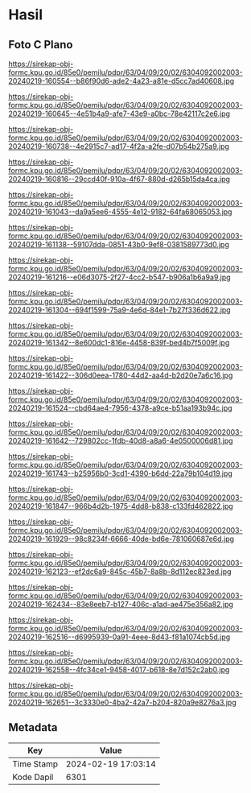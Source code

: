 # Hasil

## Foto C Plano

https://sirekap-obj-formc.kpu.go.id/85e0/pemilu/pdpr/63/04/09/20/02/6304092002003-20240219-160554--b86f90d6-ade2-4a23-a81e-d5cc7ad40608.jpg

https://sirekap-obj-formc.kpu.go.id/85e0/pemilu/pdpr/63/04/09/20/02/6304092002003-20240219-160645--4e51b4a9-afe7-43e9-a0bc-78e42117c2e6.jpg

https://sirekap-obj-formc.kpu.go.id/85e0/pemilu/pdpr/63/04/09/20/02/6304092002003-20240219-160738--4e2915c7-ad17-4f2a-a2fe-d07b54b275a9.jpg

https://sirekap-obj-formc.kpu.go.id/85e0/pemilu/pdpr/63/04/09/20/02/6304092002003-20240219-160816--29ccd40f-910a-4f67-880d-d265b15da4ca.jpg

https://sirekap-obj-formc.kpu.go.id/85e0/pemilu/pdpr/63/04/09/20/02/6304092002003-20240219-161043--da9a5ee6-4555-4e12-9182-64fa68065053.jpg

https://sirekap-obj-formc.kpu.go.id/85e0/pemilu/pdpr/63/04/09/20/02/6304092002003-20240219-161138--59107dda-0851-43b0-9ef8-0381589773d0.jpg

https://sirekap-obj-formc.kpu.go.id/85e0/pemilu/pdpr/63/04/09/20/02/6304092002003-20240219-161216--e06d3075-2f27-4cc2-b547-b906a1b6a9a9.jpg

https://sirekap-obj-formc.kpu.go.id/85e0/pemilu/pdpr/63/04/09/20/02/6304092002003-20240219-161304--694f1599-75a9-4e6d-84e1-7b27f336d622.jpg

https://sirekap-obj-formc.kpu.go.id/85e0/pemilu/pdpr/63/04/09/20/02/6304092002003-20240219-161342--8e600dc1-816e-4458-839f-bed4b7f5009f.jpg

https://sirekap-obj-formc.kpu.go.id/85e0/pemilu/pdpr/63/04/09/20/02/6304092002003-20240219-161422--306d0eea-1780-44d2-aa4d-b2d20e7a6c16.jpg

https://sirekap-obj-formc.kpu.go.id/85e0/pemilu/pdpr/63/04/09/20/02/6304092002003-20240219-161524--cbd64ae4-7956-4378-a9ce-b51aa193b94c.jpg

https://sirekap-obj-formc.kpu.go.id/85e0/pemilu/pdpr/63/04/09/20/02/6304092002003-20240219-161642--729802cc-1fdb-40d8-a8a6-4e0500006d81.jpg

https://sirekap-obj-formc.kpu.go.id/85e0/pemilu/pdpr/63/04/09/20/02/6304092002003-20240219-161743--b25956b0-3cd1-4390-b6dd-22a79b104d19.jpg

https://sirekap-obj-formc.kpu.go.id/85e0/pemilu/pdpr/63/04/09/20/02/6304092002003-20240219-161847--966b4d2b-1975-4dd8-b838-c133fd462822.jpg

https://sirekap-obj-formc.kpu.go.id/85e0/pemilu/pdpr/63/04/09/20/02/6304092002003-20240219-161929--98c8234f-6666-40de-bd6e-781060687e6d.jpg

https://sirekap-obj-formc.kpu.go.id/85e0/pemilu/pdpr/63/04/09/20/02/6304092002003-20240219-162123--ef2dc6a9-845c-45b7-8a8b-8d112ec823ed.jpg

https://sirekap-obj-formc.kpu.go.id/85e0/pemilu/pdpr/63/04/09/20/02/6304092002003-20240219-162434--83e8eeb7-b127-406c-a1ad-ae475e356a82.jpg

https://sirekap-obj-formc.kpu.go.id/85e0/pemilu/pdpr/63/04/09/20/02/6304092002003-20240219-162516--d6995939-0a91-4eee-8d43-f81a1074cb5d.jpg

https://sirekap-obj-formc.kpu.go.id/85e0/pemilu/pdpr/63/04/09/20/02/6304092002003-20240219-162558--4fc34ce1-9458-4017-b618-8e7d152c2ab0.jpg

https://sirekap-obj-formc.kpu.go.id/85e0/pemilu/pdpr/63/04/09/20/02/6304092002003-20240219-162651--3c3330e0-4ba2-42a7-b204-820a9e8276a3.jpg


## Metadata

| Key        | Value               |
| ---------- | ------------------- |
| Time Stamp | 2024-02-19 17:03:14 |
| Kode Dapil | 6301                |



